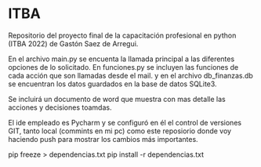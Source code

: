# ITBA


Repositorio del proyecto final de la capacitación profesional en python (ITBA 2022) de Gastón Saez de Arregui.

En el archivo main.py se encuenta la llamada principal a las diferentes opciones de lo solicitado. En funciones.py se incluyen las funciones de cada acción que son
llamadas desde el mail. y en el archivo db_finanzas.db se encuentran los datos guardados en la base de datos SQLite3.

Se incluirá un documento de word que muestra con mas detalle las acciones y decisiones toamdas. 

El ide empleado es Pycharm y se configuró en él el control de versiones GIT, tanto local (commints en mi pc) como este reposiorio donde voy haciendo push para mostrar los cambios más importantes. 

pip freeze > dependencias.txt 
pip install -r dependencias.txt